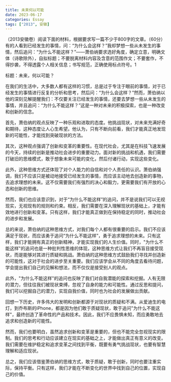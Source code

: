 ```yaml
---
title: 未来何以可能
date: 2023-06-17
categories: Essay
tags: ["2013", 安徽]
---
```


（2013安徽卷）阅读下面的材料，根据要求写一篇不少于800字的文章。（60分）有的人看到已经发生的事情，问：“为什么会这样？”我却梦想一些从未发生的事情，然后追问：“为什么不能这样？”——萧伯纳要求选好角度，确定立意，明确文体（诗歌除外），自拟标题；不要脱离材料内容及含意的范围作文；不要套作，不得抄袭，不得透露个人相关信息；书写规范，正确使用标点符号。1

标题：未来，何以可能？

在我们的生活中，大多数人都有这样的习惯，总是过于专注于眼前的事情，对于已经发生的事情进行反复的分析和思考，然后问：“为什么会这样？”然而，萧伯纳以他的深刻见解提醒我们：不仅要关注已经发生的事情，还要去梦想一些从未发生的事情，并且追问：“为什么不能这样？”这是一种对未来的积极探索，也是一种改变和创新的信念。

首先，萧伯纳的观点反映了一种乐观和进取的态度。他挑战现状，对未来充满好奇和期待，这种态度让人心生希望。他认为，只有不断向前看，我们才能真正地发现新的可能性，才能找到突破现状的方法。

其次，这种观点强调了创新和变革的重要性。在现代社会，尤其是在科技飞速发展的今天，持续的创新是推动社会进步的重要动力。面对新的挑战和机遇，我们需要打破旧的思维模式，敢于想象未来可能的变化，然后付诸行动，实现这些变化。

此外，这种思维方式还体现了对个人能力的自信和对个人责任的认识。萧伯纳强调，我们不应该只是被动地接受已经发生的事情，而应该主动地去创造新的事物，去追求理想的未来。这不仅需要我们有强烈的决心和毅力，更需要我们有开放的心态和创新的思维。

然而，我们也应该意识到，对于“为什么不能这样”的追问，并不是说我们可以无视现实，无视现有的规则和约束。相反，我们需要在深入理解现状的基础上，才能有效地进行创新和变革。只有这样，我们才能真正做到在保持稳定的同时，推动社会的进步和发展。

总的来说，萧伯纳的这种思维方式，对我们每个人都有很重要的启示。我们不应该满足于现状，而应该勇于追问“为什么不能这样”，勇于追求理想的未来。只有这样，我们才能拥有真正的创新精神，才能实现我们的人生价值。同时，"为什么不能这样"的追问也是一种批判性思维的体现，这种思维方式让我们不再盲目接受现状，而是能够对其进行质疑和挑战。萧伯纳的这种思维方式鼓励我们寻找并创造新的可能性，这对于社会的进步至关重要。我们应该学会从不同的角度去看待问题，学会提出我们自己的见解和想法，而不仅仅是接受别人的观点。

此外，"为什么不能这样"的追问也反映了我们对自我潜能的探索和挖掘。人有无限的潜力，但往往我们被现状束缚，忽视了自身的能力和可能性。通过反思和提问，我们可以挖掘自己的潜力，实现自我价值，同时也为社会的发展做出贡献。

回想一下历史，许多伟大的发明和创新都源于对现状的质疑和不满。从爱迪生的电灯，到乔布斯的iPhone，都是因为他们敢于质疑现状，敢于追问"为什么不能这样"，最终创造了革命性的产品和技术。因此，我们不应畏惧未知，而应勇敢地去追求和创造新的可能性。

然而，我们也要明白，虽然追求创新和变革是重要的，但也不能完全忽视现实的限制。我们的思考和行动应该建立在现实的基础之上，才能做出真正有意义的改变。我们需要在维护稳定和追求变革之间找到平衡，既要有勇气挑战现状，也要有智慧理解和适应现状。

总之，我们应该借鉴萧伯纳的思维方式，敢于质疑，敢于创新，同时也要注重实际，保持平衡。只有这样，我们才能在不断变化的世界中找到自己的位置，实现自己的价值。